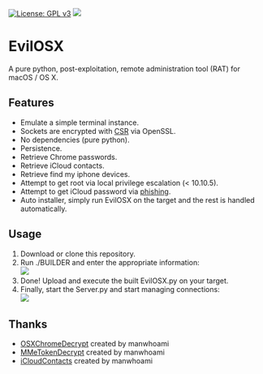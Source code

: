 [![License: GPL v3](https://img.shields.io/badge/License-GPL%20v3-blue.svg)](http://www.gnu.org/licenses/gpl-3.0) ![](https://img.shields.io/badge/platform-macOS%20%2F%20OS%20X-blue.svg)
# EvilOSX
A pure python, post-exploitation, remote administration tool (RAT) for macOS / OS X.

## Features
* Emulate a simple terminal instance.
* Sockets are encrypted with [CSR](https://en.wikipedia.org/wiki/Certificate_signing_request#Procedure) via OpenSSL.
* No dependencies (pure python).
* Persistence.
* Retrieve Chrome passwords.
* Retrieve iCloud contacts.
* Retrieve find my iphone devices.
* Attempt to get root via local privilege escalation (< 10.10.5).
* Attempt to get iCloud password via [phishing](http://i.imgur.com/wEqF5aa.png).
* Auto installer, simply run EvilOSX on the target and the rest is handled automatically.

## Usage
1. Download or clone this repository.
2. Run ./BUILDER and enter the appropriate information: <br/>
   ![](http://i.imgur.com/NQRPFXS.png)
3. Done! Upload and execute the built EvilOSX.py on your target.
4. Finally, start the Server.py and start managing connections: <br/>
   ![](http://i.imgur.com/kvwvE3e.png)

## Thanks
* [OSXChromeDecrypt](https://github.com/manwhoami/OSXChromeDecrypt)  created by manwhoami
* [MMeTokenDecrypt](https://github.com/manwhoami/MMeTokenDecrypt) created by manwhoami
* [iCloudContacts](https://github.com/manwhoami/iCloudContacts) created by manwhoami